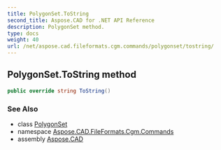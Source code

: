 ```yaml
---
title: PolygonSet.ToString
second_title: Aspose.CAD for .NET API Reference
description: PolygonSet method. 
type: docs
weight: 40
url: /net/aspose.cad.fileformats.cgm.commands/polygonset/tostring/
---
```

## PolygonSet.ToString method

```csharp
public override string ToString()
```

### See Also

* class [PolygonSet](../)
* namespace [Aspose.CAD.FileFormats.Cgm.Commands](../../polygonset/)
* assembly [Aspose.CAD](../../../)


